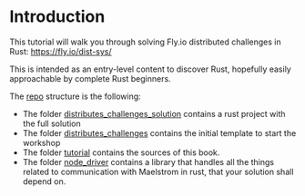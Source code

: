 # Introduction

This tutorial will walk you through solving Fly.io distributed challenges in Rust: https://fly.io/dist-sys/

This is intended as an entry-level content to discover Rust, hopefully easily approachable by complete Rust beginners.

The [repo](https://github.com/LeBoucEtMistere/DistributedChallenges) structure is the following:
- The folder [distributes_challenges_solution](https://github.com/LeBoucEtMistere/DistributedChallenges/tree/main/distributed_challenges_solution) contains a rust project with the full solution
- The folder [distributes_challenges](https://github.com/LeBoucEtMistere/DistributedChallenges/tree/main/distributed_challenges) contains the initial template to start the workshop 
- The folder [tutorial](https://github.com/LeBoucEtMistere/DistributedChallenges/tree/main/tutorial) contains the sources of this book.
- The folder [node_driver](https://github.com/LeBoucEtMistere/DistributedChallenges/tree/main/node_driver) contains a library that handles all the things related to communication with Maelstrom in rust, that your solution shall depend on.
